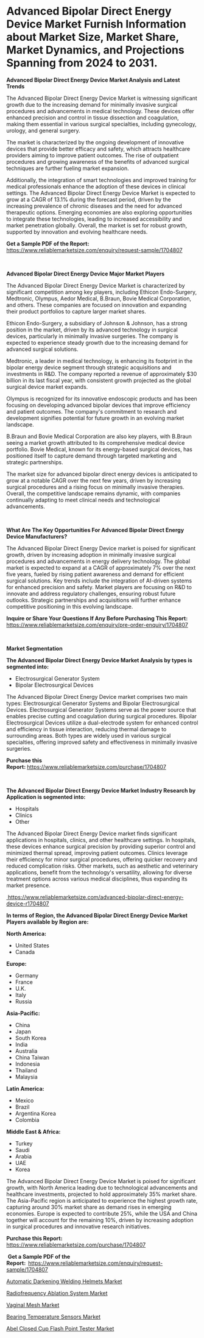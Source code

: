 <p><h1>Advanced Bipolar Direct Energy Device Market Furnish Information about Market Size, Market Share, Market Dynamics, and Projections Spanning from 2024 to 2031.</h1></p><p><strong>Advanced Bipolar Direct Energy Device Market Analysis and Latest Trends</strong></p>
<p><p>The Advanced Bipolar Direct Energy Device Market is witnessing significant growth due to the increasing demand for minimally invasive surgical procedures and advancements in medical technology. These devices offer enhanced precision and control in tissue dissection and coagulation, making them essential in various surgical specialties, including gynecology, urology, and general surgery. </p><p>The market is characterized by the ongoing development of innovative devices that provide better efficacy and safety, which attracts healthcare providers aiming to improve patient outcomes. The rise of outpatient procedures and growing awareness of the benefits of advanced surgical techniques are further fueling market expansion. </p><p>Additionally, the integration of smart technologies and improved training for medical professionals enhance the adoption of these devices in clinical settings. The Advanced Bipolar Direct Energy Device Market is expected to grow at a CAGR of 13.1% during the forecast period, driven by the increasing prevalence of chronic diseases and the need for advanced therapeutic options. Emerging economies are also exploring opportunities to integrate these technologies, leading to increased accessibility and market penetration globally. Overall, the market is set for robust growth, supported by innovation and evolving healthcare needs.</p></p>
<p><strong>Get a Sample PDF of the Report:&nbsp;</strong> <a href="https://www.reliablemarketsize.com/enquiry/request-sample/1704807?utm_campaign=1131&utm_medium=2&utm_source=Github&utm_content=ia&utm_term=21102024&utm_id=advanced-bipolar-direct-energy-device">https://www.reliablemarketsize.com/enquiry/request-sample/1704807</a></p>
<p>&nbsp;</p>
<p><strong>Advanced Bipolar Direct Energy Device Major Market Players</strong></p>
<p><p>The Advanced Bipolar Direct Energy Device Market is characterized by significant competition among key players, including Ethicon Endo-Surgery, Medtronic, Olympus, Aedor Medical, B.Braun, Bovie Medical Corporation, and others. These companies are focused on innovation and expanding their product portfolios to capture larger market shares.</p><p>Ethicon Endo-Surgery, a subsidiary of Johnson & Johnson, has a strong position in the market, driven by its advanced technology in surgical devices, particularly in minimally invasive surgeries. The company is expected to experience steady growth due to the increasing demand for advanced surgical solutions.</p><p>Medtronic, a leader in medical technology, is enhancing its footprint in the bipolar energy device segment through strategic acquisitions and investments in R&D. The company reported a revenue of approximately $30 billion in its last fiscal year, with consistent growth projected as the global surgical device market expands.</p><p>Olympus is recognized for its innovative endoscopic products and has been focusing on developing advanced bipolar devices that improve efficiency and patient outcomes. The company's commitment to research and development signifies potential for future growth in an evolving market landscape.</p><p>B.Braun and Bovie Medical Corporation are also key players, with B.Braun seeing a market growth attributed to its comprehensive medical device portfolio. Bovie Medical, known for its energy-based surgical devices, has positioned itself to capture demand through targeted marketing and strategic partnerships.</p><p>The market size for advanced bipolar direct energy devices is anticipated to grow at a notable CAGR over the next few years, driven by increasing surgical procedures and a rising focus on minimally invasive therapies. Overall, the competitive landscape remains dynamic, with companies continually adapting to meet clinical needs and technological advancements.</p></p>
<p>&nbsp;</p>
<p><strong>What Are The Key Opportunities For Advanced Bipolar Direct Energy Device Manufacturers?</strong></p>
<p><p>The Advanced Bipolar Direct Energy Device market is poised for significant growth, driven by increasing adoption in minimally invasive surgical procedures and advancements in energy delivery technology. The global market is expected to expand at a CAGR of approximately 7% over the next five years, fueled by rising patient awareness and demand for efficient surgical solutions. Key trends include the integration of AI-driven systems for enhanced precision and safety. Market players are focusing on R&D to innovate and address regulatory challenges, ensuring robust future outlooks. Strategic partnerships and acquisitions will further enhance competitive positioning in this evolving landscape.</p></p>
<p><strong>Inquire or Share Your Questions If Any Before Purchasing This Report:</strong> <a href="https://www.reliablemarketsize.com/enquiry/pre-order-enquiry/1704807?utm_campaign=1131&utm_medium=2&utm_source=Github&utm_content=ia&utm_term=21102024&utm_id=advanced-bipolar-direct-energy-device">https://www.reliablemarketsize.com/enquiry/pre-order-enquiry/1704807</a></p>
<p>&nbsp;</p>
<p><strong>Market Segmentation</strong></p>
<p><strong>The Advanced Bipolar Direct Energy Device Market Analysis by types is segmented into:</strong></p>
<p><ul><li>Electrosurgical Generator System</li><li>Bipolar Electrosurgical Devices</li></ul></p>
<p><p>The Advanced Bipolar Direct Energy Device market comprises two main types: Electrosurgical Generator Systems and Bipolar Electrosurgical Devices. Electrosurgical Generator Systems serve as the power source that enables precise cutting and coagulation during surgical procedures. Bipolar Electrosurgical Devices utilize a dual-electrode system for enhanced control and efficiency in tissue interaction, reducing thermal damage to surrounding areas. Both types are widely used in various surgical specialties, offering improved safety and effectiveness in minimally invasive surgeries.</p></p>
<p><strong>Purchase this Report:&nbsp;</strong><a href="https://www.reliablemarketsize.com/purchase/1704807?utm_campaign=1131&utm_medium=2&utm_source=Github&utm_content=ia&utm_term=21102024&utm_id=advanced-bipolar-direct-energy-device">https://www.reliablemarketsize.com/purchase/1704807</a></p>
<p>&nbsp;</p>
<p><strong>The Advanced Bipolar Direct Energy Device Market Industry Research by Application is segmented into:</strong></p>
<p><ul><li>Hospitals</li><li>Clinics</li><li>Other</li></ul></p>
<p><p>The Advanced Bipolar Direct Energy Device market finds significant applications in hospitals, clinics, and other healthcare settings. In hospitals, these devices enhance surgical precision by providing superior control and minimized thermal spread, improving patient outcomes. Clinics leverage their efficiency for minor surgical procedures, offering quicker recovery and reduced complication risks. Other markets, such as aesthetic and veterinary applications, benefit from the technology's versatility, allowing for diverse treatment options across various medical disciplines, thus expanding its market presence.</p></p>
<p><a href="https://www.reliablemarketsize.com/advanced-bipolar-direct-energy-device-r1704807?utm_campaign=1131&utm_medium=2&utm_source=Github&utm_content=ia&utm_term=21102024&utm_id=advanced-bipolar-direct-energy-device">&nbsp;https://www.reliablemarketsize.com/advanced-bipolar-direct-energy-device-r1704807</a></p>
<p><strong>In terms of Region, the Advanced Bipolar Direct Energy Device Market Players available by Region are:</strong></p>
<p>
    <p> <strong> North America: </strong>
        <ul>
            <li>United States</li>
            <li>Canada</li>
        </ul>
        </p> 
    <p> <strong> Europe: </strong>
        <ul>
            <li>Germany</li>
            <li>France</li>
            <li>U.K.</li>
            <li>Italy</li>
            <li>Russia</li>
        </ul>
        </p> 
    <p> <strong> Asia-Pacific: </strong>
        <ul>
            <li>China</li>
            <li>Japan</li>
            <li>South Korea</li>
            <li>India</li>
            <li>Australia</li>
            <li>China Taiwan</li>
            <li>Indonesia</li>
            <li>Thailand</li>
            <li>Malaysia</li>
        </ul>
        </p> 
    <p> <strong> Latin America: </strong>
        <ul>
            <li>Mexico</li>
            <li>Brazil</li>
            <li>Argentina Korea</li>
            <li>Colombia</li>
        </ul>
        </p> 
    <p> <strong> Middle East & Africa: </strong>
        <ul>
            <li>Turkey</li>
            <li>Saudi</li>
            <li>Arabia</li>
            <li>UAE</li>
            <li>Korea</li>
        </ul>
    </p>
    </p>
<p><p>The Advanced Bipolar Direct Energy Device Market is poised for significant growth, with North America leading due to technological advancements and healthcare investments, projected to hold approximately 35% market share. The Asia-Pacific region is anticipated to experience the highest growth rate, capturing around 30% market share as demand rises in emerging economies. Europe is expected to contribute 25%, while the USA and China together will account for the remaining 10%, driven by increasing adoption in surgical procedures and innovative research initiatives.</p></p>
<p><strong>Purchase this Report: </strong><a href="https://www.reliablemarketsize.com/purchase/1704807?utm_campaign=1131&utm_medium=2&utm_source=Github&utm_content=ia&utm_term=21102024&utm_id=advanced-bipolar-direct-energy-device">https://www.reliablemarketsize.com/purchase/1704807</a></p>
<p>&nbsp;<strong>Get a Sample PDF of the Report:&nbsp;&nbsp;</strong><a href="https://www.reliablemarketsize.com/enquiry/request-sample/1704807?utm_campaign=1131&utm_medium=2&utm_source=Github&utm_content=ia&utm_term=21102024&utm_id=advanced-bipolar-direct-energy-device">https://www.reliablemarketsize.com/enquiry/request-sample/1704807</a></p>
<p><strong></strong></p>
<p><p><a href="https://issuu.com/reportprime-2/docs/automatic-darkening-welding-helmets_19dd4dec6231a4?utm_campaign=1131&utm_medium=2&utm_source=Github&utm_content=ia&utm_term=21102024&utm_id=advanced-bipolar-direct-energy-device">Automatic Darkening Welding Helmets Market</a></p><p><a href="https://github.com/doyeme32g/Market-Research-Report-List-1/blob/main/radiofrequency-ablation-system-market.md?utm_campaign=1131&utm_medium=2&utm_source=Github&utm_content=ia&utm_term=21102024&utm_id=advanced-bipolar-direct-energy-device">Radiofrequency Ablation System Market</a></p><p><a href="https://github.com/kandidbn/Market-Research-Report-List-1/blob/main/vaginal-mesh-market.md?utm_campaign=1131&utm_medium=2&utm_source=Github&utm_content=ia&utm_term=21102024&utm_id=advanced-bipolar-direct-energy-device">Vaginal Mesh Market</a></p><p><a href="https://issuu.com/reportprime-2/docs/bearing-temperature-sensors-market-_c274fd3652227b?utm_campaign=1131&utm_medium=2&utm_source=Github&utm_content=ia&utm_term=21102024&utm_id=advanced-bipolar-direct-energy-device">Bearing Temperature Sensors Market</a></p><p><a href="https://www.linkedin.com/pulse/abel-closed-cup-flash-point-tester-mosaic-piecing-together-lbrmf?utm_campaign=1131&utm_medium=2&utm_source=Github&utm_content=ia&utm_term=21102024&utm_id=advanced-bipolar-direct-energy-device">Abel Closed Cup Flash Point Tester Market</a></p></p>